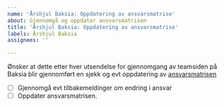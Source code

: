 ```yaml
---
name: 'Årshjul Baksia: Oppdatering av ansvarsmatrise'
about: Gjennomgå og oppdater ansvarsmatrisen
title: 'Årshjul Baksia: Oppdatering av ansvarsmatrise'
labels: Årshjul Baksia
assignees: ''

---
```


Ønsker at dette etter hver utsendelse for gjennomgang av teamsiden på Baksia blir gjennomført en sjekk og evt oppdatering av [ansvarsmatrisen](https://digdir.sharepoint.com/:p:/r/sites/TeamStyringssystem/Delte%20dokumenter/General/Baksia_leveranser/Ansvarsmatrise%20Baksia/Ansvarsmatrise%20Baksia%20per%2028.11.2024.pptx?d=w923db82deaa34b56915dd50ff5b7f712&csf=1&web=1&e=qfZhQG)

- [ ] Gjennomgå evt tilbakemeldinger om endring i ansvar
- [ ] Oppdater ansvarsmatrisen.
